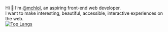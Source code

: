Hi 👋 I’m [@mchlol](https://twitter.com/mchlol), an aspiring front-end web developer.
<br>
                 I want to make interesting, beautiful, accessible, interactive experiences on the web. 
                 <br>
[![Top Langs](https://github-readme-stats.vercel.app/api/top-langs/?username=mchlol)](https://github.com/anuraghazra/github-readme-stats)
